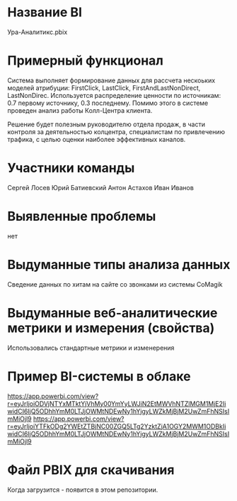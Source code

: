 # Название BI

Ура-Аналитикс.pbix

# Примерный функционал

Система выполняет формирование данных для рассчета нескоьких моделей атрибуции: FirstClick, LastClick, FirstAndLastNonDirect, LastNonDirec. Используется распределение ценности по источникам: 0.7 первому источнику, 0.3 последнему. Помимо этого в системе проведен анализ работы Колл-Центра клиента.

Решение будет полезным руководителю отдела продаж, в части контроля за деятельностью колцентра, специалистам по привлечению трафика, с целью оценки наиболее эффективных каналов.

# Участники команды

Сергей Лосев
Юрий Батиевский
Антон Астахов
Иван Иванов

# Выявленные проблемы

нет

# Выдуманные типы анализа данных

Сведение данных по хитам на сайте со звонками из системы CoMagik

# Выдуманные веб-аналитические метрики и измерения (свойства)

Использовались стандартные метрики и изменерения

# Пример BI-системы в облаке

https://app.powerbi.com/view?r=eyJrIjoiODVjNTYxMTktYjVhMy00YmYyLWJiN2EtMWVhNTZlMGM1MjE2IiwidCI6IjQ5ODhhYmM0LTJjOWMtNDEwNy1hYjgyLWZkMjBjM2UwZmFhNSIsImMiOjl9
https://app.powerbi.com/view?r=eyJrIjoiYTFkODg2YWEtZTBjNC00ZGQ5LTg2YzktZjA1OGY2MWM1ODBkIiwidCI6IjQ5ODhhYmM0LTJjOWMtNDEwNy1hYjgyLWZkMjBjM2UwZmFhNSIsImMiOjl9

# Файл PBIX для скачивания

Когда загрузится - появится в этом репозитории.
